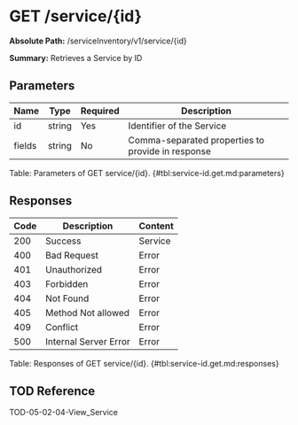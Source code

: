 <!--
    ATTENTION: This file was generated via gradle!
               Do NOT manually edit this file! Any such changes will be overwritten!
-->

# GET /service/{id}

**Absolute Path:** /serviceInventory/v1/service/{id}

**Summary:** Retrieves a Service by ID

## Parameters

| Name | Type | Required | Description |
|------|------|----------|-------------|
| id | string | Yes | Identifier of the Service |
| fields | string | No | Comma-separated properties to provide in response |

Table: Parameters of GET service/{id}. {#tbl:service-id.get.md:parameters}

## Responses

| Code | Description | Content |
|------|-------------|---------|
| 200 | Success | Service |
| 400 | Bad Request | Error |
| 401 | Unauthorized | Error |
| 403 | Forbidden | Error |
| 404 | Not Found | Error |
| 405 | Method Not allowed | Error |
| 409 | Conflict | Error |
| 500 | Internal Server Error | Error |

Table: Responses of GET service/{id}. {#tbl:service-id.get.md:responses}

## TOD Reference

TOD-05-02-04-View_Service
